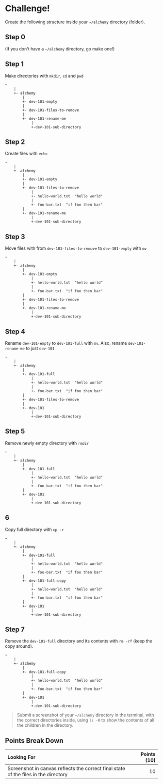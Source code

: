 Challenge!
===

Create the following structure inside your `~/alchemy` directory (folder).

## Step 0

(If you don't have a `~/alchemy` directory, go make one!)

## Step 1

Make directories with `mkdir`, `cd` and `pwd`

```
~
    |
    +- alchemy
        |
        +- dev-101-empty
        |
        +- dev-101-files-to-remove
        |
        +- dev-101-rename-me
            |
            +-dev-101-sub-directory
```

## Step 2

Create files with `echo`

```
~
    |
    +- alchemy
        |
        +- dev-101-empty
        |
        +- dev-101-files-to-remove
            |
            +- hello-world.txt  "hello world"
            |
            +- foo-bar.txt  "if foo then bar"
        |
        +- dev-101-rename-me
            |
            +-dev-101-sub-directory

```

## Step 3

Move files with from `dev-101-files-to-remove` to `dev-101-empty` with `mv`

```
~
    |
    +- alchemy
        |
        +- dev-101-empty
            |
            +- hello-world.txt  "hello world"
            |
            +- foo-bar.txt  "if foo then bar" 
        |
        +- dev-101-files-to-remove
        |
        +- dev-101-rename-me
            |
            +-dev-101-sub-directory

```


## Step 4

Rename `dev-101-empty` to `dev-101-full` with `mv`. Also, rename `dev-101-rename-me` to just `dev-101`

```
~
    |
    +- alchemy
        |
        +- dev-101-full
            |
            +- hello-world.txt  "hello world"
            |
            +- foo-bar.txt  "if foo then bar"
        |
        +- dev-101-files-to-remove
        |
        +- dev-101
            |
            +-dev-101-sub-directory

```

## Step 5

Remove newly empty directory with `rmdir`

```
~
    |
    +- alchemy
        |
        +- dev-101-full
            |
            +- hello-world.txt  "hello world"
            |
            +- foo-bar.txt  "if foo then bar" 
        |
        +- dev-101
            |
            +-dev-101-sub-directory
```

## 6

Copy full directory with `cp -r`

```
~
    |
    +- alchemy
        |
        +- dev-101-full
            |
            +- hello-world.txt  "hello world"
            |
            +- foo-bar.txt  "if foo then bar"
        |
        +- dev-101-full-copy
            |
            +- hello-world.txt  "hello world"
            |
            +- foo-bar.txt  "if foo then bar"
        |
        +- dev-101
            |
            +-dev-101-sub-directory
```

## Step 7

Remove the `dev-101-full` directory and its contents with `rm -rf` (keep the copy around).

```
~
    |
    +- alchemy
        |
        +- dev-101-full-copy
            |
            +- hello-world.txt  "hello world"
            |
            +- foo-bar.txt  "if foo then bar"
        |
        +- dev-101
            |
            +-dev-101-sub-directory

```

> Submit a screenshot of your `~/alchemy` directory in the terminal, with the correct directories inside, using `ls -R` to show the contents of all the children in the directory.

## Points Break Down

Looking For | Points (10)
:--|--:
Screenshot in canvas reflects the correct final state of the files in the directory | 10
